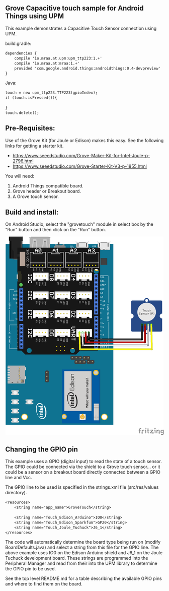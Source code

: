 Grove Capacitive touch sample for Android Things using UPM
----------------------------------------------------------

This example demonstrates a Capacitive Touch Sensor connection using UPM.

build.gradle:

   ````
   dependencies {
       compile 'io.mraa.at.upm:upm_ttp223:1.+'
       compile 'io.mraa.at:mraa:1.+'
       provided 'com.google.android.things:androidthings:0.4-devpreview'
   }
   ````
Java:
````
touch = new upm_ttp223.TTP223(gpioIndex);
if (touch.isPressed()){

}
touch.delete();
````


Pre-Requisites:
---------------
Use of the Grove Kit (for Joule or Edison) makes this easy. See the following links for getting
a starter kit.

*  https://www.seeedstudio.com/Grove-Maker-Kit-for-Intel-Joule-p-2796.html
*  https://www.seeedstudio.com/Grove-Starter-Kit-V3-p-1855.html


You will need:

1. Android Things compatible board.
2. Grove header or Breakout board.
3. A Grove touch sensor.


Build and install:
------------------

On Android Studio, select the "grovetouch" module in select box by the "Run" button
and then click on the "Run" button.

![Schematics for Intel Edison](grovetouchSensor.png)

Changing the GPIO pin
---------------------
This example uses a GPIO (digital input) to read the state of a touch sensor. The GPIO could be
connected via the shield to a Grove touch sensor... or it could be a sensor
on a breakout board directly connected between a GPIO line and Vcc.

The GPIO line to be used is specified in the strings.xml file (src/res/values directory).

````
<resources>
    <string name="app_name">GroveTouch</string>

    <string name="Touch_Edison_Arduino">IO0</string>
    <string name="Touch_Edison_Sparkfun">GP20</string>
    <string name="Touch_Joule_Tuchuck">J6_1</string>
</resources>
````

The code will automatically determine the board type being run on (modify BoardDefaults.java) and select a string from this file for the GPIO line.
The above example uses IO0 on the Edison Arduino shield and J6_1 on the Joule Tuchuck
development board. These strings are programmed into the Peripheral Manager and read from their
into the UPM library to determine the GPIO pin to be used.

See the top level README.md for a table describing the available GPIO pins and where to find them
on the board.
